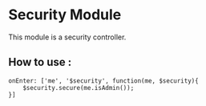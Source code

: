 # Security Module

This module is a security controller.

## How to use :

    onEnter: ['me', '$security', function(me, $security){
        $security.secure(me.isAdmin());
    }]
